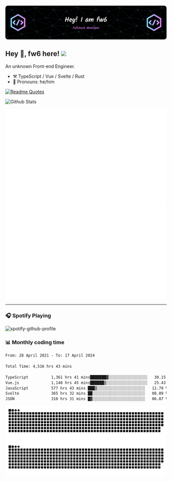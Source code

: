 ![Header](github-header-image.png)

## Hey 👋, fw6 here! <img src="https://github.githubassets.com/images/mona-whisper.gif" height="24" />


An unknown Front-end Engineer.

-   :hammer_and_pick: TypeScript / Vue / Svelte / Rust
-   :man: Pronouns: he/him


[![Readme Quotes](https://quotes-github-readme.vercel.app/api?type=horizontal&theme=algolia)](https://github.com/piyushsuthar/github-readme-quotes)



![Github Stats](https://github-readme-stats.vercel.app/api?username=fw6&bg_color=30,e96443,904e95&title_color=fff&text_color=fff)

![](https://raw.githubusercontent.com/fw6/github-stats-transparent/output/generated/overview.svg)
![](https://raw.githubusercontent.com/fw6/github-stats-transparent/output/generated/languages.svg)


---

### 🎧 Spotify Playing

<!-- ![spotify-github-profile](/img/default.svg) -->

![spotify-github-profile](https://spotify-github-profile.vercel.app/api/view.svg?uid=r6wn4hdvypv0lkzyrj0e0pjct&cover_image=true&theme=default&show_offline=true&background_color=9a10ad&interchange=true&bar_color_cover=true)



### :bar_chart: Monthly coding time 

<!--START_SECTION:waka-->

```txt
From: 28 April 2021 - To: 17 April 2024

Total Time: 4,516 hrs 43 mins

TypeScript          1,361 hrs 41 mins███████▓░░░░░░░░░░░░░░░░░   30.15 %
Vue.js              1,148 hrs 45 mins██████▒░░░░░░░░░░░░░░░░░░   25.43 %
JavaScript          577 hrs 43 mins ███▒░░░░░░░░░░░░░░░░░░░░░   12.79 %
Svelte              365 hrs 32 mins ██░░░░░░░░░░░░░░░░░░░░░░░   08.09 %
JSON                310 hrs 31 mins █▓░░░░░░░░░░░░░░░░░░░░░░░   06.87 %
```

<!--END_SECTION:waka-->




![github contribution grid snake animation](https://raw.githubusercontent.com/platane/platane/output/github-contribution-grid-snake-dark.svg#gh-dark-mode-only)![github contribution grid snake animation](https://raw.githubusercontent.com/platane/platane/output/github-contribution-grid-snake.svg#gh-light-mode-only)
